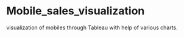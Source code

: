 # Mobile_sales_visualization

visualization of mobiles through Tableau with help of various charts.
